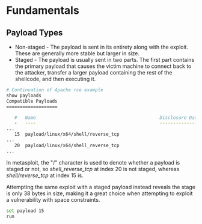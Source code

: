 # Fundamentals

## Payload Types

- Non-staged - The payload is sent in its entirety along with the exploit. These are generally more stable but larger in size.
- Staged - The payload is usually sent in two parts. The first part contains the primary payload that causes the victim machine to connect back to the attacker, transfer a larger payload containing the rest of the shellcode, and then executing it.

```bash
# Continuation of Apache rce example
show payloads
Compatible Payloads
===================

   #   Name                                              Disclosure Date  Rank    Check  Description
   -   ----                                              ---------------  ----    -----  -----------
...
   15  payload/linux/x64/shell/reverse_tcp                                normal  No     Linux Command Shell, Reverse TCP Stager
...
   20  payload/linux/x64/shell_reverse_tcp                                normal  No     Linux Command Shell, Reverse TCP Inline
...
```

In metasploit, the "/" character is used to denote whether a payload is staged or not, so *shell_reverse_tcp* at index 20 is not staged, whereas *shell/reverse_tcp* at index 15 is.

Attempting the same exploit with a staged payload instead reveals the stage is only 38 bytes in size, making it a great choice when attempting to exploit a vulnerability with space constraints.

```bash
set payload 15
run
```
